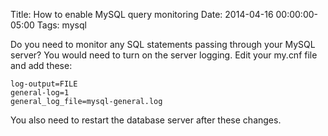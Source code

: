Title: How to enable MySQL query monitoring
Date: 2014-04-16 00:00:00-05:00
Tags: mysql



Do you need to monitor any SQL statements passing through your MySQL server? You would need to turn on the server logging. Edit your my.cnf file and add these:
```
log-output=FILE
general-log=1
general_log_file=mysql-general.log
```
You also need to restart the database server after these changes.

